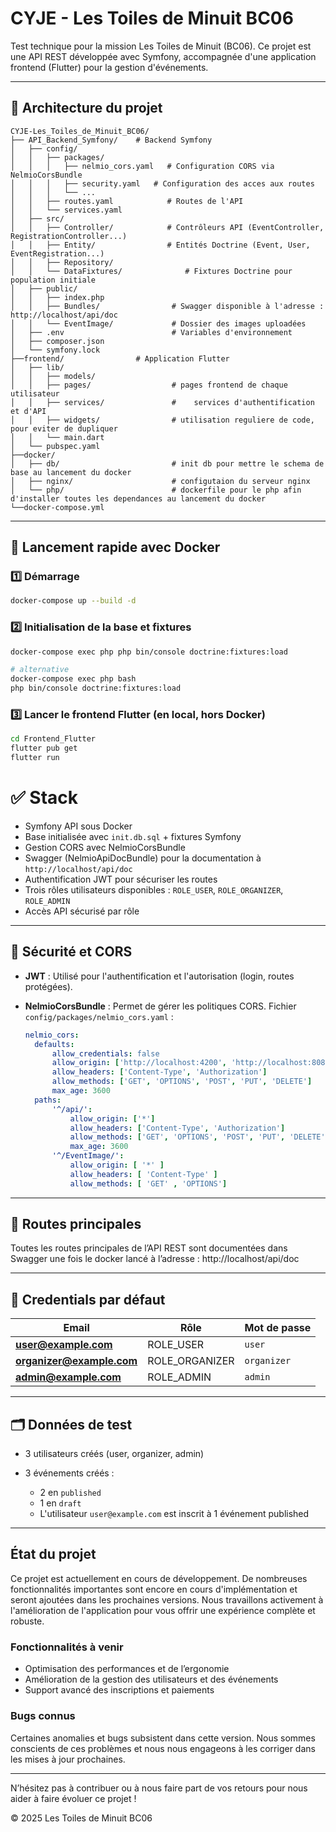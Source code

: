 # CYJE - Les Toiles de Minuit BC06

Test technique pour la mission Les Toiles de Minuit (BC06). Ce projet est une API REST développée avec Symfony, accompagnée d'une application frontend (Flutter) pour la gestion d'événements.

---

## 📂 Architecture du projet

```
CYJE-Les_Toiles_de_Minuit_BC06/
├── API_Backend_Symfony/    # Backend Symfony
│   ├── config/
│   │   ├── packages/
│   │   │   ├── nelmio_cors.yaml   # Configuration CORS via NelmioCorsBundle
│   │   │   ├── security.yaml   # Configuration des acces aux routes
│   │   │   └── ...
│   │   ├── routes.yaml            # Routes de l'API
│   │   └── services.yaml
│   ├── src/
│   │   ├── Controller/            # Contrôleurs API (EventController, RegistrationController...)
│   │   ├── Entity/                # Entités Doctrine (Event, User, EventRegistration...)
│   │   ├── Repository/
│   │   └── DataFixtures/              # Fixtures Doctrine pour population initiale
│   ├── public/
│   │   ├── index.php
│   │   ├── Bundles/                # Swagger disponible à l'adresse : http://localhost/api/doc
│   │   └── EventImage/             # Dossier des images uploadées
│   ├── .env                        # Variables d'environnement
│   ├── composer.json
│   └── symfony.lock
├──frontend/                # Application Flutter
│   ├── lib/
│   │   ├── models/
│   │   ├── pages/                  # pages frontend de chaque utilisateur
│   │   ├── services/               #    services d'authentification et d'API
│   │   ├── widgets/                # utilisation reguliere de code, pour eviter de dupliquer
│   │   └── main.dart
│   └── pubspec.yaml
├──docker/ 
│   ├── db/                         # init db pour mettre le schema de base au lancement du docker
│   ├── nginx/                      # configutaion du serveur nginx
│   └── php/                        # dockerfile pour le php afin d'installer toutes les dependances au lancement du docker
└──docker-compose.yml

```

---

## 🚀 Lancement rapide avec Docker

### 1️⃣  Démarrage

```bash
docker-compose up --build -d
```

### 2️⃣  Initialisation de la base et fixtures

```bash
docker-compose exec php php bin/console doctrine:fixtures:load

# alternative 
docker-compose exec php bash
php bin/console doctrine:fixtures:load
```

### 3️⃣  Lancer le frontend Flutter (en local, hors Docker)

```bash
cd Frontend_Flutter
flutter pub get
flutter run
```

# ✅ Stack

* Symfony API sous Docker
* Base initialisée avec `init.db.sql` + fixtures Symfony
* Gestion CORS avec NelmioCorsBundle
* Swagger (NelmioApiDocBundle) pour la documentation à `http://localhost/api/doc`
* Authentification JWT pour sécuriser les routes
* Trois rôles utilisateurs disponibles : `ROLE_USER`, `ROLE_ORGANIZER`, `ROLE_ADMIN`
* Accès API sécurisé par rôle

---

## 🔐 Sécurité et CORS

* **JWT** : Utilisé pour l'authentification et l'autorisation (login, routes protégées).
* **NelmioCorsBundle** : Permet de gérer les politiques CORS. Fichier `config/packages/nelmio_cors.yaml` :

  ```yaml
  nelmio_cors:
    defaults:
        allow_credentials: false
        allow_origin: ['http://localhost:4200', 'http://localhost:8080', 'http://10.0.2.2:8080']
        allow_headers: ['Content-Type', 'Authorization']
        allow_methods: ['GET', 'OPTIONS', 'POST', 'PUT', 'DELETE']
        max_age: 3600
    paths:
        '^/api/':
            allow_origin: ['*']
            allow_headers: ['Content-Type', 'Authorization']
            allow_methods: ['GET', 'OPTIONS', 'POST', 'PUT', 'DELETE']
            max_age: 3600
        '^/EventImage/':
            allow_origin: [ '*' ]
            allow_headers: [ 'Content-Type' ]
            allow_methods: [ 'GET' , 'OPTIONS']
  ```

---

## 📑 Routes principales

Toutes les routes principales de l’API REST sont documentées dans Swagger une fois le docker lancé à l’adresse : http://localhost/api/doc

---

## 🔑 Credentials par défaut

| Email                                                     | Rôle            | Mot de passe |
| --------------------------------------------------------- | --------------- | ------------ |
| **[user@example.com](mailto:user@example.com)**           | ROLE\_USER      | `user`       |
| **[organizer@example.com](mailto:organizer@example.com)** | ROLE\_ORGANIZER | `organizer`  |
| **[admin@example.com](mailto:admin@example.com)**         | ROLE\_ADMIN     | `admin`      |

---

## 🗂️ Données de test

* 3 utilisateurs créés (user, organizer, admin)
* 3 événements créés :

    * 2 en `published`
    * 1 en `draft`
    * L'utilisateur `user@example.com` est inscrit à 1 événement published
  
---

## État du projet

Ce projet est actuellement en cours de développement. De nombreuses fonctionnalités importantes sont encore en cours d'implémentation et seront ajoutées dans les prochaines versions. Nous travaillons activement à l'amélioration de l'application pour vous offrir une expérience complète et robuste.

### Fonctionnalités à venir

- Optimisation des performances et de l’ergonomie
- Amélioration de la gestion des utilisateurs et des événements
- Support avancé des inscriptions et paiements

### Bugs connus

Certaines anomalies et bugs subsistent dans cette version. Nous sommes conscients de ces problèmes et nous nous engageons à les corriger dans les mises à jour prochaines.

---

N’hésitez pas à contribuer ou à nous faire part de vos retours pour nous aider à faire évoluer ce projet !


© 2025 Les Toiles de Minuit BC06
